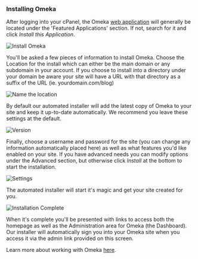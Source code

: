 ### Installing Omeka

After logging into your cPanel, the Omeka [web application](http://docs.reclaimhosting.com/Miscellaneous/What-Exactly-is-a-Web-Application/) will generally be located under the 'Featured Applications' section. If not, search for it and click *Install this Application*.

![Install Omeka](http://i1071.photobucket.com/albums/u516/Brumface/e5c87205-18f9-412b-8dde-d086e13e7562_zpsm2tn1xpz.png)

You'll be asked a few pieces of information to install Omeka. Choose the Location for the install which can either be the main domain or any subdomain in your account. If you choose to install into a directory under your domain be aware your site will have a URL with that directory as a suffix of the URL (ie. yourdomain.com/blog)

![Name the location](http://i1071.photobucket.com/albums/u516/Brumface/Screen%20Shot%202015-08-21%20at%203.11.48%20PM_zpscfvk3dkn.png)

By default our automated installer will add the latest copy of Omeka to your site and keep it up-to-date automatically. We recommend you leave these settings at the default.

![Version](http://i1071.photobucket.com/albums/u516/Brumface/Screen%20Shot%202015-08-21%20at%203.15.09%20PM_zpszez5xncv.png)

Finally, choose a username and password for the site (you can change any information automatically placed here) as well as what features you'd like enabled on your site. If you have advanced needs you can modify options under the Advanced section, but otherwise click *Install* at the bottom to start the installation.

![Settings](http://i1071.photobucket.com/albums/u516/Brumface/Screen%20Shot%202015-08-21%20at%203.18.59%20PM_zpsg2sbhlvd.png)

The automated installer will start it's magic and get your site created for you. 

![Installation Complete](http://i1071.photobucket.com/albums/u516/Brumface/b8fa4523-2622-4e2d-833e-877be2ba04c5_zps47lkrzyo.png)

When it's complete you'll be presented with links to access both the homepage as well as the Administration area for Omeka (the Dashboard). Our installer will automatically sign you into your Omeka site when you access it via the admin link provided on this screen.

Learn more about working with Omeka [here](http://docs.reclaimhosting.com/Omeka/Working-with-Omeka/).